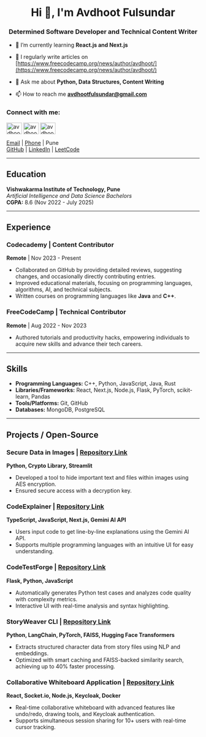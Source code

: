<h1 align="center">Hi 👋, I'm Avdhoot Fulsundar</h1>
<h3 align="center">Determined Software Developer and Technical Content Writer</h3>

- 🌱 I’m currently learning **React.js and Next.js**

- 📝 I regularly write articles on [https://www.freecodecamp.org/news/author/avdhoot/](https://www.freecodecamp.org/news/author/avdhoot/)

- 💬 Ask me about **Python, Data Structures, Content Writing**

- 📫 How to reach me **avdhootfulsundar@gmail.com**

<h3 align="left">Connect with me:</h3>
<p align="left">
<a href="https://linkedin.com/in/avdhoot-fulsundar" target="blank"><img align="center" src="https://raw.githubusercontent.com/rahuldkjain/github-profile-readme-generator/master/src/images/icons/Social/linked-in-alt.svg" alt="avdhoot-fulsundar" height="30" width="40" /></a>
<a href="https://instagram.com/avdhoottt" target="blank"><img align="center" src="https://raw.githubusercontent.com/rahuldkjain/github-profile-readme-generator/master/src/images/icons/Social/instagram.svg" alt="avdhoottt" height="30" width="40" /></a>
<a href="https://www.leetcode.com/avdhootfulsundar" target="blank"><img align="center" src="https://raw.githubusercontent.com/rahuldkjain/github-profile-readme-generator/master/src/images/icons/Social/leet-code.svg" alt="avdhootfulsundar" height="30" width="40" /></a>
</p>

[Email](mailto:avdhootfulsundar@gmail.com) | [Phone](tel:+918378034354) | Pune  
[GitHub](https://github.com/avdhoottt) | [LinkedIn](https://www.linkedin.com/in/avdhoot-fulsundar/) | [LeetCode](https://leetcode.com/u/avdhootfulsundar/)

---

## Education
**Vishwakarma Institute of Technology, Pune**  
*Artificial Intelligence and Data Science Bachelors*  
**CGPA:** 8.6 (Nov 2022 - July 2025)

---

## Experience
### Codecademy | Content Contributor  
**Remote** | Nov 2023 - Present  
- Collaborated on GitHub by providing detailed reviews, suggesting changes, and occasionally directly contributing entries.  
- Improved educational materials, focusing on programming languages, algorithms, AI, and technical subjects.  
- Written courses on programming languages like **Java** and **C++**.  

### FreeCodeCamp | Technical Contributor  
**Remote** | Aug 2022 - Nov 2023  
- Authored tutorials and productivity hacks, empowering individuals to acquire new skills and advance their tech careers.

---

## Skills
- **Programming Languages:** C++, Python, JavaScript, Java, Rust  
- **Libraries/Frameworks:** React, Next.js, Node.js, Flask, PyTorch, scikit-learn, Pandas  
- **Tools/Platforms:** Git, GitHub  
- **Databases:** MongoDB, PostgreSQL  

---

## Projects / Open-Source
### Secure Data in Images | [Repository Link](https://github.com/avdhoottt/secure-data-in-images)  
**Python, Crypto Library, Streamlit**  
- Developed a tool to hide important text and files within images using AES encryption.  
- Ensured secure access with a decryption key.  

### CodeExplainer | [Repository Link](https://github.com/avdhoottt/CodeExplainer)  
**TypeScript, JavaScript, Next.js, Gemini AI API**  
- Users input code to get line-by-line explanations using the Gemini AI API.  
- Supports multiple programming languages with an intuitive UI for easy understanding.  

### CodeTestForge | [Repository Link](https://github.com/avdhoottt/CodeTestGenerator)  
**Flask, Python, JavaScript**  
- Automatically generates Python test cases and analyzes code quality with complexity metrics.  
- Interactive UI with real-time analysis and syntax highlighting.  

### StoryWeaver CLI | [Repository Link](https://github.com/avdhoottt/LangChainAssignment)  
**Python, LangChain, PyTorch, FAISS, Hugging Face Transformers**  
- Extracts structured character data from story files using NLP and embeddings.  
- Optimized with smart caching and FAISS-backed similarity search, achieving up to 40% faster processing.  

### Collaborative Whiteboard Application | [Repository Link](https://github.com/avdhoottt/Real-Time-Whiteboard)  
**React, Socket.io, Node.js, Keycloak, Docker**  
- Real-time collaborative whiteboard with advanced features like undo/redo, drawing tools, and Keycloak authentication.  
- Supports simultaneous session sharing for 10+ users with real-time cursor tracking.  
